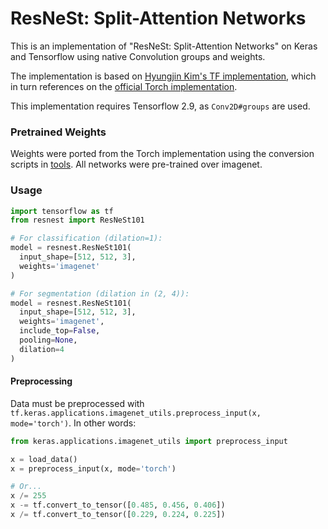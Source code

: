 # ResNeSt: Split-Attention Networks

This is an implementation of "ResNeSt: Split-Attention Networks" on Keras and Tensorflow using native Convolution groups
and weights.

The implementation is based on [Hyungjin Kim's TF implementation](https://github.com/Burf/ResNeSt-Tensorflow2),
which in turn references on the [official Torch implementation](https://github.com/zhanghang1989/ResNeSt).

This implementation requires Tensorflow 2.9, as `Conv2D#groups` are used.

### Pretrained Weights

Weights were ported from the Torch implementation using the conversion scripts in [tools](/tools).
All networks were pre-trained over imagenet.

### Usage
```py
import tensorflow as tf
from resnest import ResNeSt101

# For classification (dilation=1):
model = resnest.ResNeSt101(
  input_shape=[512, 512, 3],
  weights='imagenet'
)

# For segmentation (dilation in (2, 4)):
model = resnest.ResNeSt101(
  input_shape=[512, 512, 3],
  weights='imagenet',
  include_top=False,
  pooling=None,
  dilation=4
)
```

#### Preprocessing
Data must be preprocessed with `tf.keras.applications.imagenet_utils.preprocess_input(x, mode='torch')`.
In other words:
```py
from keras.applications.imagenet_utils import preprocess_input

x = load_data()
x = preprocess_input(x, mode='torch')

# Or...
x /= 255
x -= tf.convert_to_tensor([0.485, 0.456, 0.406])
x /= tf.convert_to_tensor([0.229, 0.224, 0.225])
```
